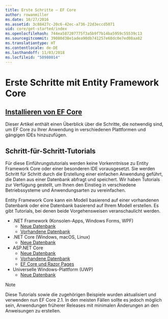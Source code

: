 ```yaml
---
title: Erste Schritte – EF Core
author: rowanmiller
ms.date: 10/27/2016
ms.assetid: 3c88427c-20c6-42ec-a736-22d3eccd5071
uid: core/get-started/index
ms.openlocfilehash: 744ea587207775f3a5b9f7b14ba5959c55539c13
ms.sourcegitcommit: 39080d38e1adea90db741257e60dc0e7ed08aa82
ms.translationtype: HT
ms.contentlocale: de-DE
ms.lasthandoff: 11/03/2018
ms.locfileid: "50980014"
---
```

# <a name="getting-started-with-entity-framework-core"></a>Erste Schritte mit Entity Framework Core

## <a name="installing-ef-coreinstallindexmd"></a>[Installieren von EF Core](install/index.md)

Dieser Artikel enthält einen Überblick über die Schritte, die notwendig sind, um EF Core zu Ihrer Anwendung in verschiedenen Plattformen und gängigen IDEs hinzuzufügen.

## <a name="step-by-step-tutorials"></a>Schritt-für-Schritt-Tutorials

Für diese Einführungstutorials werden keine Vorkenntnisse zu Entity Framework Core oder einer besonderen IDE vorausgesetzt. Sie werden Schritt für Schritt durch die Erstellung einer einfachen Anwendung geführt, die Daten aus einer Datenbank abfragt und speichert. Wir haben Tutorials zur Verfügung gestellt, um Ihnen den Einstieg in verschiedene Betriebssysteme und Anwendungsarten zu vereinfachen.

Entity Framework Core kann ein Modell basierend auf einer vorhandenen Datenbank oder eine Datenbank basierend auf Ihrem Modell erstellen. Es gibt Tutorials, bei denen beide Vorgehensweisen veranschaulicht werden.

* .NET Framework (Konsolen-Apps, Windows Forms, WPF)
  * [Neue Datenbank](full-dotnet/new-db.md)
  * [Vorhandene Datenbank](full-dotnet/existing-db.md)
* .NET Core (Windows, macOS, Linux)
  * [Neue Datenbank](netcore/new-db-sqlite.md)
* ASP.NET Core
  * [Neue Datenbank](aspnetcore/new-db.md)
  * [Vorhandene Datenbank](aspnetcore/existing-db.md)
  * [EF Core und Razor Pages](/aspnet/core/data/ef-rp/intro)
* Universelle Windows-Plattform (UWP)
  * [Neue Datenbank](uwp/getting-started.md)

> [!NOTE]  
> Diese Tutorials sowie die zugehörigen Beispiele wurden aktualisiert und verwenden nun EF Core 2.1. In den meisten Fällen sollte es jedoch möglich sein, Anwendungen früherer Releases mit minimalen Änderungen an den Anweisungen zu erstellen. 
